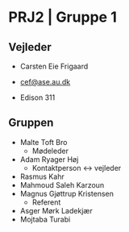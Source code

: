 # PRJ2 | Gruppe 1

## Vejleder

- Carsten Eie Frigaard

- cef@ase.au.dk

- Edison 311

## Gruppen

- Malte Toft Bro
  - Mødeleder
- Adam Ryager Høj
  - Kontaktperson :left_right_arrow: vejleder
- Rasmus Kahr
- Mahmoud Saleh Karzoun
- Magnus Gjøttrup Kristensen
  - Referent
- Asger Mørk Ladekjær
- Mojtaba Turabi
